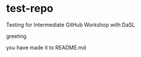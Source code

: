 # test-repo
Testing for Intermediate GitHub Workshop with DaSL

greeting

you have made it to README.md